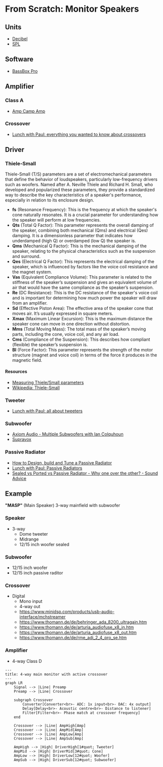 # From Scratch: Monitor Speakers

## Units

- [Decibel](https://www.sfu.ca/sonic-studio-webdav/handbook/Decibel.html)
- [SPL](https://sengpielaudio.com/calculator-soundlevel.htm)

## Software

- [BassBox Pro](https://www.ht-audio.com/pages/Products.html#BBxL)

## Amplifier

### Class A

- [Amp Camp Amp](https://diyaudiostore.com/pages/project-amp-camp-amp)

### Crossover

- [Lunch with Paul: everything you wanted to know about crossovers](https://www.youtube.com/watch?v=-9KU4kAFExg)

## Driver

### Thiele-Small

Thiele-Small (T/S) parameters are a set of electromechanical parameters that define the behavior of loudspeakers, particularly low-frequency drivers such as woofers. Named after A. Neville Thiele and Richard H. Small, who developed and popularized these parameters, they provide a standardized way to describe the key characteristics of a speaker's performance, especially in relation to its enclosure design.

- **fs** (Resonance Frequency): This is the frequency at which the speaker's cone naturally resonates. It is a crucial parameter for understanding how the speaker will perform at low frequencies.
- **Qts** (Total Q Factor): This parameter represents the overall damping of the speaker, combining both mechanical (Qms) and electrical (Qes) damping. It is a dimensionless parameter that indicates how underdamped (high Q) or overdamped (low Q) the speaker is.
- **Qms** (Mechanical Q Factor): This is the mechanical damping of the speaker, relating to the physical characteristics such as the suspension and surround.
- **Qes** (Electrical Q Factor): This represents the electrical damping of the speaker, which is influenced by factors like the voice coil resistance and the magnet system.
- **Vas** (Equivalent Compliance Volume): This parameter is related to the stiffness of the speaker’s suspension and gives an equivalent volume of air that would have the same compliance as the speaker’s suspension.
- **Re** (DC Resistance): This is the DC resistance of the speaker's voice coil and is important for determining how much power the speaker will draw from an amplifier.
- **Sd** (Effective Piston Area): The effective area of the speaker cone that moves air. It’s usually expressed in square meters.
- **Xmax** (Maximum Linear Excursion): This is the maximum distance the speaker cone can move in one direction without distortion.
- **Mms** (Total Moving Mass): The total mass of the speaker’s moving parts, including the cone, voice coil, and any air load.
- **Cms** (Compliance of the Suspension): This describes how compliant (flexible) the speaker’s suspension is.
- **Bl** (Force Factor): This parameter represents the strength of the motor structure (magnet and voice coil) in terms of the force it produces in the magnetic field.

#### Resources

- [Measuring Thiele/Small parameters](https://sbacoustics.com/wp-content/uploads/2021/01/Measuring-Thiele-Small-parameters.pdf)
- [Wikipedia: Thiele-Small](https://en.wikipedia.org/wiki/Thiele/Small_parameters)

### Tweeter

- [Lunch with Paul: all about tweeters](https://www.youtube.com/watch?v=_AJgl_c0O7I)

### Subwoofer

- [Axiom Audio - Multiple Subwoofers with Ian Colquhoun](https://www.youtube.com/watch?v=ayOXz26qm3I)
- [Supravox](https://www.supravox.fr/en)

### Passive Radiator

- [How to Design, build and Tune a Passive Radiator](https://www.youtube.com/watch?v=S_cTXISfQJQ)
- [Lunch with Paul: Passive Radiators](https://www.youtube.com/watch?v=IUv6kp33E9A)
- [Sealed vs Ported vs Passive Radiator - Why one over the other? - Sound Advice](https://www.youtube.com/watch?v=-gIN7QjRuGE)

## Example

**"MASP"** (Main Speaker) 3-way mainfield with subwoofer

### Speaker

- 3-way
  - Dome tweeter
  - Midrange
  - 12/15 inch woofer sealed

### Subwoofer

- 12/15 inch woofer
- 12/15 inch passive raditor

### Crossover

- Digital
  - Mono input
  - 4-way out
  - <https://www.minidsp.com/products/usb-audio-interface/mchstreamer>
  - <https://www.thomann.de/de/behringer_ada_8200_ultragain.htm>
  - <https://www.thomann.de/de/arturia_audiofuse_x8_in.htm>
  - <https://www.thomann.de/de/arturia_audiofuse_x8_out.htm>
  - <https://www.thomann.de/de/rme_adi_2_4_pro_se.htm>

### Amplifier

- 4-way Class D

```mermaid
---
title: 4-way main monitor with active crossover
---
graph LR
    Signal --> |Line| Preamp
    Preamp --> |Line| Crossover

    subgraph Crossover
        Converter[Converter<br>- ADC: 1x input<br>- DAC: 4x output]
        Delay[Delay<br>- Acoustic centre<br>- Distance to listener]
        Filter[Filter<br>- Phase match at crossover frequency]
    end

    Crossover --> |Line| AmpHigh[Amp]
    Crossover --> |Line| AmpMid[Amp]
    Crossover --> |Line| AmpLow[Amp]
    Crossover --> |Line| AmpSub[Amp]

    AmpHigh --> |High| DriverHigh[1#quot; Tweeter]
    AmpMid --> |High| DriverMid[3#quot; Cone]
    AmpLow --> |High| DriverLow[12#quot; Woofer]
    AmpSub --> |High| DriverSub[12#quot; Subwoofer]
```
